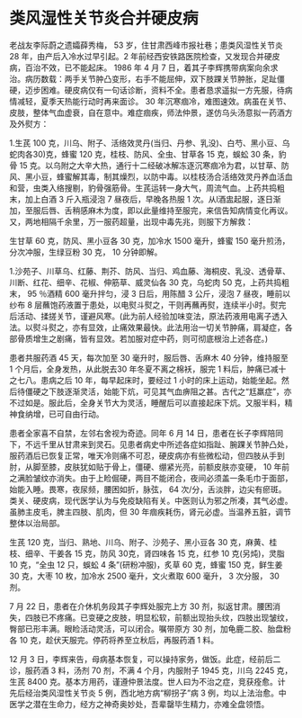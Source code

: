 # 类风湿性关节炎合并硬皮病

老战友李际蔚之遗孀薛秀梅， 53 岁，住甘肃西峰市报社巷；患类风湿性关节炎 28 年，由产后入冷水过早引起。2 年前经西安铁路医院检查，又发现合并硬皮病，百治不效，已不能起床。 1986 年 4 月 7 日，着其子李辉携带病案向余求治。病历数载：两手关节肿凸变形，右手不能屈伸，双下肢踝关节肿胀，足趾僵硬，迈步困难。硬皮病仅有一句话诊断，资料不全。患者恳求遥拟一方先服，待病情减轻，夏季天热能行动时再来面诊。 30 年沉寒痼冷，难图速效。病虽在关节、皮肢，整体气血虚衰，自在意中。难症痼疾，师法仲景，遂仿乌头汤意拟一药酒方及外熨方：

1.生芪 100 克，川乌、附子、活络效灵丹(当归、丹参、乳没)、白芍、黑小豆、乌蛇肉各30)克，蜂蜜 120 克，桂枝、防风、全虫、甘草各 15 克，蜈蚣 30 条，豹骨 15 克。以乌附之大辛大热，通行十二经破冰解冻逐沉寒痼冷为君，以甘草、防风、黑小豆，蜂蜜解其毒，制其燥烈，以防中毒。以桂枝汤合活络效灵丹养血活血和营，虫类入络搜剔，豹骨强筋骨。生芪运转一身大气，周流气血。上药共捣粗末，加上白酒 3 斤入瓶浸泡 7 昼夜后，早晚各热服 1 次。从l酒盅起服，逐日渐加，至服后唇、舌稍感麻木为度，即以此量维持至服完，来信告知病情变化再议。又，两地相隔千余里，万一服药超量，出现中毒先兆，则服下方解救：

生甘草 60 克，防风、黑小豆各 30 克，加冷水 1500 毫升，蜂蜜 150 毫升煎汤，分次冲服，生绿豆粉 30 克， 10 分钟即解。

1.沙苑子、川草乌、红藤、荆芥、防风、当归、鸡血藤、海桐皮、乳没、透骨草、川断、红花、细辛、花椒、伸筋草、威灵仙各 30 克，乌蛇肉 50 克，上药共捣粗末， 95 ％酒精 600 毫升拌匀，浸 3 日后，用陈醋 3 公斤，浸泡 7 昼夜，睡前以纱布 8 层蘸饱药液置于患处，以电熨斗熨之，干则再蘸再熨，连续半小时。熨完后活动、揉搓关节，谨避风寒。(此为前人经验加味变法，原法药液用电离子透入法。以熨斗熨之，亦有显效，止痛效果最快。此法用治一切关节肿痛，肩凝症，各部骨质增生之剧痛，皆有显效。若加服对症中药，则可彻底根治上述各症。)

患者共服药酒 45 天，每次加至 30 毫升时，服后唇、舌麻木 40 分钟，维持服至 1 个月后，全身发热，从此脱去30 年冬夏不离之棉袄，服完 1 料后，肿痛已减十之七八。患病之后 10 年，每早起床时，要经过 1 小时的床上运动，始能坐起。然后待僵硬之下肢逐渐灵活，始能下炕，可见其气血痹阻之甚。古代之“尪羸症”，亦不过如是。服此后，全身关节大为灵活，睡醒后可以直接起床下炕。又服半料，精神食纳增，已可自由行动。

患者全家喜不自禁，左邻右舍视为奇迹。同年 6 月 14 日，患者在长子李辉陪同下，不远千里从甘肃来到灵石。见患者病史中所述各症如指趾、腕踝关节肿凸处，服药酒后已恢复正常，唯天冷则痛不可忍，硬皮病亦有些微松动，但四肢从手到肘，从脚至膝，皮肤犹如贴于骨上，僵硬、绷紧光亮，前额皮肤亦变硬， 10 年前之满脸皱纹亦消失。由于上睑倔硬，两目不能闭合，夜间必须盖一条毛巾于面部，始能入睡。畏寒，夜尿频，腰困如折，脉弦， 64 次/分，舌淡胖，边尖有瘀斑。类关、硬皮病，现代医学认为与免疫缺陷有关。中医则认为邪之所凑，其气必虚。虽肺主皮毛，脾主四肢、肌肉，但 30 年痼疾耗伤，肾元必虚。当温养五脏，调节整体以治局部。

生芪 120 克，当归、熟地、川乌、附子、沙苑子、黑小豆各 30 克，麻黄、桂枝、细辛、干姜各 15 克，防风 30克，肾四味各 15 克，红参 10 克(另炖)，灵脂 10 克，“全虫 12 只，蜈蚣 4 条”(研粉冲服)，炙草 60 克，蜂蜜 150 克，鲜生姜 30 克，大枣 10 枚，加冷水 2500 毫升，文火煮取 600 毫升， 3 次分服， 30 剂。

7 月 22 日，患者在介休机务段其子李辉处服完上方 30 剂，拟返甘肃。腰困消失，四肢已不疼痛。已变硬之皮肢，明显松软，前额出现抬头纹，四肢出现皱纹，臀部已形丰满。眼睑活动灵活，可以闭合。嘱带原方 30 剂，加龟鹿二胶、胎盘粉各 10 克，趁伏天服完。停药将养至立秋后，再服药酒 1 料。

12 月 3 日，李辉来告，母病基本恢复，可以操持家务，做饭。此症，经前后二诊，服药酒 3 料，汤剂 70 剂，不满 4 个月，内服附子 1945 克，川乌 2245 克，生芪 8400 克。基本方用药，谨遵仲景法度。世人曰为不治之症，竞获痊愈。计先后经治类风湿性关节炎 5 例，西北地方病“柳拐子”病 3 例，均以上法治愈。中医学之潜在生命力，经方之神奇奥妙处，吾辈罄毕生精力，亦难全盘领悟。